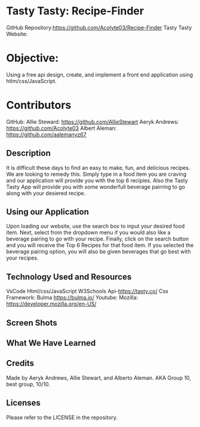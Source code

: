 # Tasty Tasty: Recipe-Finder
GitHub Repository:https://github.com/Acolyte03/Recipe-Finder
Tasty Tasty Website:
# Objective:
Using a free api design, create, and implement a front end application using htlm/css/JavaScript.

# Contributors
GitHub:
Allie Steward: https://github.com/AllieStewart
Aeryk Andrews: https://github.com/Acolyte03
Albert Aleman: https://github.com/aalemanyz67

## Description
It is difficult these days to find an easy to make, fun, and delicious recipes. We are looking to remedy this. Simply type in a food item you are craving and our application will provide you with the top 6 recipies. Also the Tasty Tasty App will  provide you with some wonderfull beverage pairring to go along with your desiered recipe.

## Using our Application
Upon loading our website, use the search box to input your desired food item. Next, select from the dropdown menu if you would also like a beverage pairing to go with your recipe. Finally, click on the search button and you will receive the Top 6 Recipes for that food item. If you selected the beverage pairing option, you will also be given beverages that go best with your recipes. 

## Technology Used and Resources
VsCode
Html/css/JavaScript
W3Schools
Api-https://tasty.co/
Css Framework: Bulma https://bulma.io/
Youtube:
Mozilla: https://developer.mozilla.org/en-US/
## Screen Shots

## What We Have Learned


## Credits
Made by Aeryk Andrews, Allie Stewart, and Alberto Aleman.
AKA Group 10, best group, 10/10.

## Licenses
Please refer to the LICENSE in the repository.
